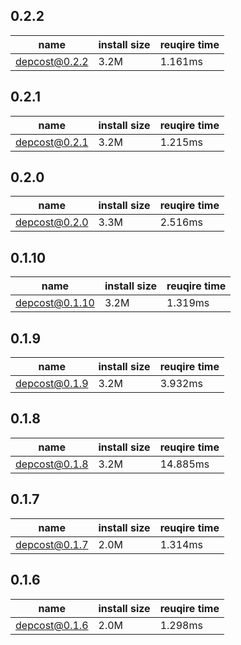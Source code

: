 ## 0.2.2

| name | install size | reuqire time |
| ---  | --- | --- |
| depcost@0.2.2 | 3.2M | 1.161ms |


## 0.2.1

| name | install size | reuqire time |
| ---  | --- | --- |
| depcost@0.2.1 | 3.2M | 1.215ms |


## 0.2.0

| name | install size | reuqire time |
| ---  | --- | --- |
| depcost@0.2.0 | 3.3M | 2.516ms |


## 0.1.10

| name | install size | reuqire time |
| ---  | --- | --- |
| depcost@0.1.10 | 3.2M | 1.319ms |


## 0.1.9

| name | install size | reuqire time |
| ---  | --- | --- |
| depcost@0.1.9 | 3.2M | 3.932ms |
    

## 0.1.8

| name | install size | reuqire time |
| ---  | --- | --- |
| depcost@0.1.8 | 3.2M | 14.885ms |


## 0.1.7

| name | install size | reuqire time |
| ---  | --- | --- |
| depcost@0.1.7 | 2.0M | 1.314ms |


## 0.1.6

| name | install size | reuqire time |
| ---  | --- | --- |
| depcost@0.1.6 | 2.0M | 1.298ms |
